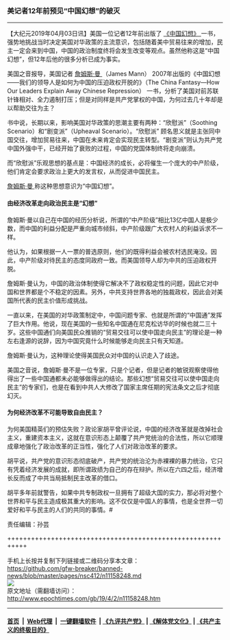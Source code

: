 ### 美记者12年前预见“中国幻想”的破灭
------------------------

<p>
 【大纪元2019年04月03日讯】美国一位记者12年前出版了
 <a href="http://www.epochtimes.com/gb/tag/%E3%80%8A%E4%B8%AD%E5%9B%BD%E5%B9%BB%E6%83%B3%E3%80%8B.html">
  《中国幻想》
 </a>
 一书，强势地挑战当时决定美国对华政策的主流意识，包括随着美中贸易往来的增加，民主一定会来到中国，中国的政治制度终将会发生改变等观点。虽然他称这是“中国幻想”，但12年后他的很多分析已成为事实。
</p>
<p>
 美国之音报导，美国记者
 <a href="http://www.epochtimes.com/gb/tag/%E8%A9%B9%E5%A7%86%E6%96%AF%C2%B7%E6%9B%BC.html">
  詹姆斯·曼
 </a>
 （James Mann） 2007年出版的《中国幻想——我们的领导人是如何为中国的压迫政权开脱的》（The China Fantasy—How Our Leaders Explain Away Chinese Repression） 一书，分析了美国对前苏联针锋相对、全力遏制打压；但是对同样是共产党掌权的中国，为何过去几十年却是以帮助交往为主？
</p>
<p>
 书中说，长期以来，影响美国对华政策的思潮主要有两种：“欣慰派”（Soothing Scenario）和“剧变派”（Upheaval Scenario）。“欣慰派” 顾名思义就是主张同中国交往，增加贸易往来，中国在未来肯定会实现民主转型。“剧变派”则认为共产党中国外强中干，已经开始了衰败的过程，中国的党国体制终将走向崩溃。
</p>
<p>
 而“欣慰派”乐观思想的基点是：中国经济的成长，必将催生一个庞大的中产阶级，他们肯定会要求政治上更大的发言权，从而促进中国民主。
</p>
<p>
 <a href="http://www.epochtimes.com/gb/tag/%E8%A9%B9%E5%A7%86%E6%96%AF%C2%B7%E6%9B%BC.html">
  詹姆斯·曼
 </a>
 称这种思想意识为“中国幻想”。
</p>
<h4>
 由经济改革走向政治民主是“幻想”
</h4>
<p>
 詹姆斯·曼以自己在中国的经历分析说，所谓的“中产阶级”相比13亿中国人是极少数，而中国的利益分配是严重向城市倾斜，中产阶级跟广大农村人的利益诉求不一样。
</p>
<p>
 他认为，如果根据一人一票的普选原则，他们的既得利益会被农村选民淹没。因此，中产阶级对待民主的态度同政府一致。而美国领导人却为中共的压迫政权开脱。
</p>
<p>
 詹姆斯·曼认为，中国的政治体制使得它解决不了政权稳定性的问题，因此它对中国和世界都是个不稳定的因素。另外，中共支持世界各地的独裁政权，因此会对美国所代表的民主价值形成挑战。
</p>
<p>
 一直以来，在美国的对华政策制定中，中国问题专家、也就是所谓的“中国通”发挥了巨大作用。他说，现在美国的一些知名中国通在尼克松访华的时候也就二三十岁。这些中国通们向美国民众推销的“贸易交往可以使中国走向民主”的理论是一种左右逢源的说辞，因为中国究竟什么时候能够走向民主只有天知道。
</p>
<p>
 詹姆斯·曼认为，这种理论使得美国民众对中国的认识走入了歧途。
</p>
<p>
 美国之音说，詹姆斯·曼不是一位专家，只是个记者，但是记者的敏锐观察使得他得出了一些中国通都未必能够做得出的结论。那些幻想“贸易交往可以使中国走向民主”的专家们，也是在看到中共人大修改了国家主席任期的宪法条文之后才彻底幻灭。
</p>
<h4>
 为何经济改革不可能导致自由民主？
</h4>
<p>
 为何美国精英们的预估失败？政论家胡平曾评论说，中国的经济改革就是改掉社会主义，重建资本主义，这就在意识形态上颠覆了共产党统治的合法性，所以它顺理成章地强化了政治改革的正当性，强化了人们对政治改革的要求。
</p>
<p>
 胡平说，共产党的意识形态彻底破产，共产党的统治沦为赤裸裸的暴力统治，它只有凭着经济发展的成就，即所谓政绩为自己的存在辩护。所以在六四之后，经济增长反而成了中共当局抵制民主改革的借口。
</p>
<p>
 胡平多年前就警告，如果中共专制政权一旦拥有了超级大国的实力，那必将对整个世界和平与民主造成极其重大的影响。这不仅仅是中国人的事情，也是全世界一切爱好和平与民主的人们的共同的事情。#
</p>
<p>
 责任编辑：孙芸
</p>

+++++++++++++++++++++++++++++++++++++++++++++++++++++++++++<br/><br/>
手机上长按并复制下列链接或二维码分享本文章：<br/>
https://github.com/gfw-breaker/banned-news/blob/master/pages/nsc412/n11158248.md <br/>
<a href='https://github.com/gfw-breaker/banned-news/blob/master/pages/nsc412/n11158248.md'><img src='https://github.com/gfw-breaker/banned-news/blob/master/pages/nsc412/n11158248.md.png'/></a> <br/>
原文地址（需翻墙访问）：http://www.epochtimes.com/gb/19/4/2/n11158248.htm


------------------------
#### [首页](https://github.com/gfw-breaker/banned-news/blob/master/README.md) &nbsp;|&nbsp; [Web代理](https://github.com/labour-camp/helloworld) &nbsp;|&nbsp; [一键翻墙软件](https://github.com/gfw-breaker/nogfw/blob/master/README.md) &nbsp;| [《九评共产党》](https://github.com/gfw-breaker/9ping.md/blob/master/README.md#九评之一评共产党是什么) | [《解体党文化》](https://github.com/gfw-breaker/jtdwh.md/blob/master/README.md) | [《共产主义的终极目的》](https://github.com/gfw-breaker/gczydzjmd.md/blob/master/README.md)

